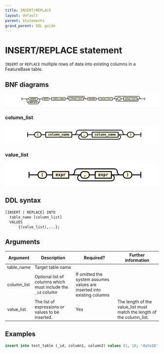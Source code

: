 ```yaml
---
title: INSERT/REPLACE
layout: default
parent: Statements
grand_parent: SQL guide
---
```


# INSERT/REPLACE statement

`INSERT` or `REPLACE` multiple rows of data into existing columns in a FeatureBase table.

## BNF diagrams

![expr](/assets/images/sql-guide/insert_stmt.svg)

### column_list
![expr](/assets/images/sql-guide/column_list.svg)

### value_list
![expr](/assets/images/sql-guide/value_list.svg)

## DDL syntax

```
[INSERT | REPLACE] INTO
  table_name [column_list]
  VALUES
      {(value_list),...};
```

## Arguments

| Argument | Description | Required? | Further information |
|---|---|---|---|
| table_name | Target table name |  |  |
| column_list | Optional list of columns which must include the `_id` column | If omitted the system assumes values are inserted into existing columns |  |
| value_list | The list of expressions or values to be inserted. | Yes | The length of the value_list must match the length of the column_list. |

## Examples

```sql
insert into test_table (_id, column1, column2) values (1, 10, 'data10'), (2, 10, 'data10');
```
